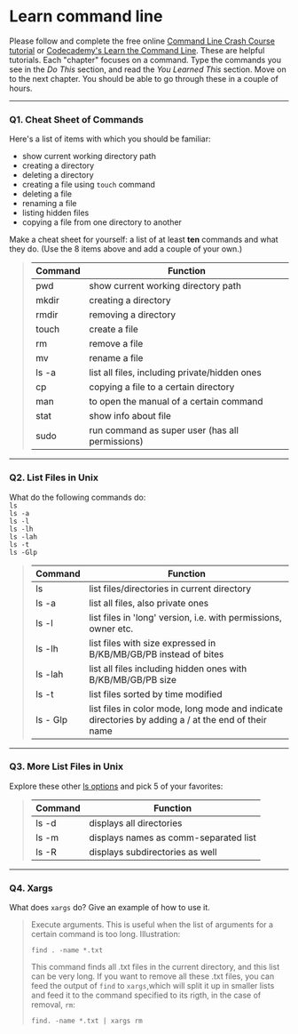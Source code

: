 # Learn command line

Please follow and complete the free online [Command Line Crash Course
tutorial](https://web.archive.org/web/20160708171659/http://cli.learncodethehardway.org/book/) or [Codecademy's Learn the Command Line](https://www.codecademy.com/learn/learn-the-command-line). These are helpful tutorials. Each "chapter" focuses on a command. Type the commands you see in the _Do This_ section, and read the _You Learned This_ section. Move on to the next chapter. You should be able to go through these in a couple of hours.

---

### Q1.  Cheat Sheet of Commands  

Here's a list of items with which you should be familiar:  
* show current working directory path
* creating a directory
* deleting a directory
* creating a file using `touch` command
* deleting a file
* renaming a file
* listing hidden files
* copying a file from one directory to another

Make a cheat sheet for yourself: a list of at least **ten** commands and what they do.  (Use the 8 items above and add a couple of your own.)  

> Command|Function
> ---|---
> pwd|show current working directory path
> mkdir	<name>|creating a directory
> rmdir	<name>|removing a directory
> touch	<name>|create a file
> rm <name>|remove a file
> mv <name1> <name2>|rename a file
> ls -a|list all files, including private/hidden ones
> cp <name> <destination>|copying a file to a certain directory
> man <command>|to open the manual of a certain command
> stat <name>|show info about file
> sudo <command>|run command as super user (has all permissions)

---

### Q2.  List Files in Unix   

What do the following commands do:  
`ls`  
`ls -a`  
`ls -l`  
`ls -lh`  
`ls -lah`  
`ls -t`  
`ls -Glp`  

> Command|Function
> ---|---
> ls|list files/directories in current directory
> ls -a| list all files, also private ones
> ls -l|list files in 'long' version, i.e. with permissions, owner etc.
> ls -lh|list files with size expressed in B/KB/MB/GB/PB instead of bites
> ls -lah|list all files including hidden ones with B/KB/MB/GB/PB size
> ls -t|list files sorted by time modified
> ls - Glp|list files in color mode, long mode and indicate directories by adding a / at the end of their name

---

### Q3.  More List Files in Unix  

Explore these other [ls options](http://www.techonthenet.com/unix/basic/ls.php) and pick 5 of your favorites:

> Command|Function
> ---|---
> ls -d|displays all directories
> ls -m|displays names as comm-separated list
> ls -R|displays subdirectories as well

---

### Q4.  Xargs   

What does `xargs` do? Give an example of how to use it.

> Execute arguments. This is useful when the list of arguments for a certain command is too long. Illustration:
> ```
> find . -name *.txt
> ```
> This command finds all .txt files in the current directory, and this list can be very long. If you want to remove all these .txt files, you can feed the output of `find` to `xargs`,which will split it up in smaller lists and feed it to the command specified to its rigth, in the case of removal, `rm`:
> ```
> find. -name *.txt | xargs rm
> ```

